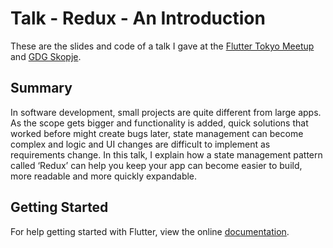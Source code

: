 # Talk - Redux - An Introduction

These are the slides and code of a talk I gave at the [Flutter Tokyo Meetup](https://youtu.be/zl5qP6GWe68?t=1718) and [GDG Skopje](https://www.meetup.com/en-AU/Google-Developer-Group-Skopje/events/262278741/).

## Summary

In software development, small projects are quite different from large apps. As the scope gets bigger and functionality is added, quick solutions that worked before might create bugs later, state management can become complex and logic and UI changes are difficult to implement as requirements change.
In this talk, I explain how a state management pattern called ‘Redux’ can help you keep your app can become easier to build, more readable and more quickly expandable.


## Getting Started

For help getting started with Flutter, view the online
[documentation](https://flutter.dev/).
